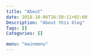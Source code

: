 ```yaml
---
title: "About"
date: 2018-10-06T16:50:11+02:00
Description: "About this blog"
Tags: []
Categories: []

menu: "mainmenu"
---
```


